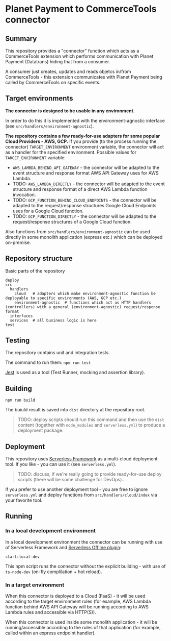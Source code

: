 # Planet Payment to CommerceTools connector

## Summary

This repository provides a "connector" function which acts as a CommerceTools extension which performs communication with Planet Payment (Datatrans) hiding that from a consumer.

A consumer just creates, updates and reads objetcs in/from CommerceTools - this extension communicates with Planet Payment being called by CommerceTools on specific events.

## Target environments

**The connector is designed to be usable in any environment.**

In order to do this it is implemented with the environment-agnostic interface (see `src/handlers/environment-agnostic`).

**The repository contains a few ready-for-use adapters for some popular Cloud Providers - AWS, GCP.**
If you provide (to the process running the connector) `TARGET_ENVIRONMENT` environment variable, the connector will act as a handler for the specified environment.
Possible values for `TARGET_ENVIRONMENT` variable:
- `AWS_LAMBDA_BEHIND_API_GATEWAY` - the connector will be adapted to the event structure and response format AWS API Gateway uses for AWS Lambda.
- TODO: `AWS_LAMBDA_DIRECTLY` - the connector will be adapted to the event structure and response format of a direct AWS Lambda function invocation.
- TODO: `GCP_FUNCTION_BEHIND_CLOUD_ENDPOINTS` - the connector will be adapted to the request/response structures Google Cloud Endpoints uses for a Google Cloud function.
- TODO: `GCP_FUNCTION_DIRECTLY` - the connector will be adapted to the request/response structures of a Google Cloud function.

Also functions from `src/handlers/environment-agnostic` can be used directly in some monolith application (express etc.) which can be deployed on-premise.

## Repository structure

Basic parts of the repository

```
deploy
src
  handlers
    cloud   # adapters which make environment-agnostic function be deployable to specific environments (AWS, GCP etc.)
    environment-agnostic  # functions which act as HTTP handlers (controllers) with a general (environment-agnostic) request/response format
  interfaces
  services  # all business logic is here
test
```

## Testing

The repository contains unit and integration tests.

The command to run them:
`npm run test`

[Jest](https://jestjs.io/) is used as a tool (Test Runner, mocking and assertion library).

## Building

`npm run build`

The buiuld result is saved into `dist` directory at the repository root.

> TODO: deploy scripts should run this command and then use the `dist` content (together with `node_modules` and `serverless.yml`) to produce a deployment package.

## Deployment

This repository uses [Serverless Framework](https://www.serverless.com/) as a multi-cloud deployment tool.
If you like - you can use it (see `serverless.yml`).
> TODO: discuss, if we're really going to provide ready-for-use deploy scripts (there will be some challenge for DevOps)...

If you prefer to use another deployment tool - you are free to ignore `serverless.yml` and deploy functions from `src/handlers/cloud/index` via your favorite tool.

## Running

### In a local development environment

In a local development environment the connector can be running with use of Serverless Framework and [Serverless Offline plugin](serverless.com/plugins/serverless-offline):

`start:local-dev`

This npm script runs the connector without the explicit building - with use of `ts-node-dev` (on-fly complilation + hot reload).

### In a target environment

When this connector is deployed to a Cloud (FaaS) - it will be used according to the target environment rules (for example, AWS Lambda function behind AWS API Gateway will be running according to AWS Lambda rules and accessible via HTTP(S)).

When this connector is used inside some monolith application - it will be running/accessible according to the rules of that application (for example, called within an express endpoint handler).
